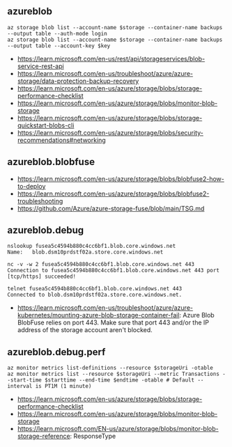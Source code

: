 ## azureblob

```
az storage blob list --account-name $storage --container-name backups --output table --auth-mode login
az storage blob list --account-name $storage --container-name backups --output table --account-key $key
```

- https://learn.microsoft.com/en-us/rest/api/storageservices/blob-service-rest-api
- https://learn.microsoft.com/en-us/troubleshoot/azure/azure-storage/data-protection-backup-recovery
- https://learn.microsoft.com/en-us/azure/storage/blobs/storage-performance-checklist
- https://learn.microsoft.com/en-us/azure/storage/blobs/monitor-blob-storage
- https://learn.microsoft.com/en-us/azure/storage/blobs/storage-quickstart-blobs-cli
- https://learn.microsoft.com/en-us/azure/storage/blobs/security-recommendations#networking

## azureblob.blobfuse

- https://learn.microsoft.com/en-us/azure/storage/blobs/blobfuse2-how-to-deploy
- https://learn.microsoft.com/en-us/azure/storage/blobs/blobfuse2-troubleshooting
- https://github.com/Azure/azure-storage-fuse/blob/main/TSG.md

## azureblob.debug

```
nslookup fusea5c4594b880c4cc6bf1.blob.core.windows.net
Name:   blob.dsm10prdstf02a.store.core.windows.net

nc -v -w 2 fusea5c4594b880c4cc6bf1.blob.core.windows.net 443
Connection to fusea5c4594b880c4cc6bf1.blob.core.windows.net 443 port [tcp/https] succeeded!

telnet fusea5c4594b880c4cc6bf1.blob.core.windows.net 443
Connected to blob.dsm10prdstf02a.store.core.windows.net.
```

- https://learn.microsoft.com/en-us/troubleshoot/azure/azure-kubernetes/mounting-azure-blob-storage-container-fail: Azure Blob BlobFuse relies on port 443. Make sure that port 443 and/or the IP address of the storage account aren't blocked.
  
## azureblob.debug.perf

```
az monitor metrics list-definitions --resource $storageUri -otable
az monitor metrics list --resource $storageUri --metric Transactions --start-time $starttime --end-time $endtime -otable # Default --interval is PT1M (1 minute)
```

- https://learn.microsoft.com/en-us/azure/storage/blobs/storage-performance-checklist
- https://learn.microsoft.com/en-us/azure/storage/blobs/monitor-blob-storage
- https://learn.microsoft.com/EN-us/azure/storage/blobs/monitor-blob-storage-reference: ResponseType


